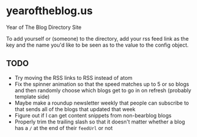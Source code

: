 # yearoftheblog.us
Year of The Blog Directory Site

To add yourself or (someone) to the directory, add your rss feed link as the key and the name you'd like to be seen as to the value to the config object.

## TODO
- Try moving the RSS links to RSS instead of atom
- Fix the spinner animation so that the speed matches up to 5 or so blogs and then randomly choose which blogs get to go in on refresh (probably template side)
- Maybe make a roundup newsletter weekly that people can subscribe to that sends all of the blogs that updated that week
- Figure out if I can get content snippets from non-bearblog blogs
- Properly trim the trailing slash so that it doesn't matter whether a blog has a `/` at the end of their `feedUrl` or not